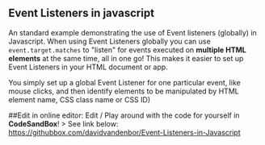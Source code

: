 Event Listeners in javascript
-----------------------------
An standard example demonstrating the use of Event listeners (globally) in Javascript. When using Event Listeners globally you can use ```event.target.matches``` to "listen" for events executed on **multiple HTML elements** at the same time, all in one go! This makes it easier to set up Event Listeners in your HTML document or app. 

You simply set up a global Event Listener for one particular event, like mouse clicks, and then identify elements to be manipulated by HTML element name, CSS class name or CSS ID) <br>

##Edit in online editor:
Edit / Play around with the code for yourself in **CodeSandBox**! > See link below:
https://githubbox.com/davidvandenbor/Event-Listeners-in-Javascript


